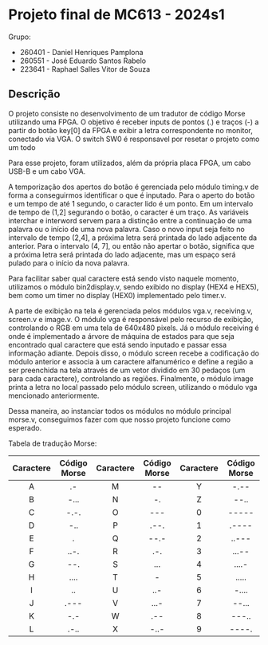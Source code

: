 # Projeto final de MC613 - 2024s1

Grupo:
- 260401 - Daniel Henriques Pamplona
- 260551 - José Eduardo Santos Rabelo
- 223641 - Raphael Salles Vitor de Souza

## Descrição

O projeto consiste no desenvolvimento de um tradutor de código Morse utilizando uma FPGA. O objetivo é receber inputs de pontos (.) e traços (-) a partir do botão key[0] da FPGA e exibir a letra correspondente no monitor, conectado via VGA. O switch SW0 é responsavel por resetar o projeto como um todo

Para esse projeto, foram utilizados, além da própria placa FPGA, um cabo USB-B e um cabo VGA.

A temporização dos apertos do botão é gerenciada pelo módulo timing.v de forma a conseguirmos identificar o que é inputado. Para o aperto do botão e um tempo de até 1 segundo, o caracter lido é um ponto. Em um intervalo de tempo de (1,2] segurando o botão, o caracter é um traço. As variáveis interchar e interword servem para a distinção entre a continuação de uma palavra ou o início de uma nova palavra. Caso o novo input seja feito no intervalo de tempo (2,4], a próxima letra será printada do lado adjacente da anterior. Para o intervalo (4, 7], ou então não apertar o botão, significa que a próxima letra será printada do lado adjacente, mas um espaço será pulado para o início da nova palavra.

Para facilitar saber qual caractere está sendo visto naquele momento, utilizamos o módulo bin2display.v, sendo exibido no display (HEX4 e HEX5), bem como um timer no display (HEX0) implementado pelo timer.v.

A parte de exibição na tela é gerenciada pelos módulos vga.v, receiving.v, screen.v e image.v. O módulo vga é responsável pelo recurso de exibição, controlando o RGB em uma tela de 640x480 pixels. Já o módulo receiving é onde é implementado a árvore de máquina de estados para que seja encontrado qual caractere que está sendo inputado e passar essa informação adiante. Depois disso, o módulo screen recebe a codificação do módulo anterior e associa à um caractere alfanumérico e define a região a ser preenchida na tela através de um vetor dividido em 30 pedaços (um para cada caractere), controlando as regiões. Finalmente, o módulo image printa a letra no local passado pelo módulo screen, utilizando o módulo vga mencionado anteriormente.
 
Dessa maneira, ao instanciar todos os módulos no módulo principal morse.v, conseguimos fazer com que nosso projeto funcione como esperado.

Tabela de tradução Morse:

| Caractere | Código Morse | Caractere | Código Morse | Caractere | Código Morse |
|:---------:|:------------:|:---------:|:------------:|:---------:|:------------:|
|     A     |      .-      |     M     |      --      |     Y     |     -.--     |
|     B     |     -...     |     N     |      -.      |     Z     |     --..     |
|     C     |     -.-.     |     O     |      ---     |     0     |     -----    |
|     D     |     -..      |     P     |     .--.     |     1     |     .----    |
|     E     |      .       |     Q     |     --.-     |     2     |     ..---    |
|     F     |     ..-.     |     R     |      .-.     |     3     |     ...--    |
|     G     |     --.      |     S     |      ...     |     4     |     ....-    |
|     H     |     ....     |     T     |       -      |     5     |     .....    |
|     I     |      ..      |     U     |     ..-      |     6     |    -....     |
|     J     |     .---     |     V     |     ...-     |     7     |    --...     |
|     K     |      -.-     |     W     |     .--      |     8     |    ---..     |
|     L     |     .-..     |     X     |     -..-     |     9     |    ----.     |


